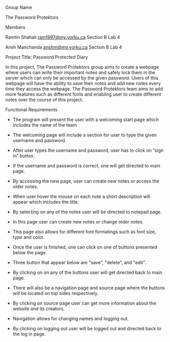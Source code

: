 Group Name

The Password Protektors 

Members

Ramtin Shahali   ram1997@my.yorku.ca  Section B Lab 4

Ansh Manchanda   anshm@my.yorku.ca Section B Lab 4

Project Title: Password Protected Diary

In this project, The Password Protektors group aims to create a webpage where users can write their important notes and 
safely lock them in the server which can only be accessed by the given password. Users of this webpage will have the 
ability to save their notes and add new notes every time they access the webpage. The Password Protektors team aims to 
add more features such as different fonts and enabling user to create different notes over the course of this project. 


Functional Requirements

-	The program will present the user with a welcoming start page which includes the name of the team

-	The welcoming page will include a section for user to type the given username and password.

-	After user types the username and password, user has to click on “sign in” button. 

-	If the username and password is correct, one will get directed to main page.

-	By accessing the new page, user can create new notes or access the older notes.

-	When user hover the mouse on each note a short description will appear which includes the title.

-	By selecting on any of the notes user will be directed to notepad page.

-	In this page user can create new notes or change older notes. 

-	This page also allows for different font formatings such as font size, type and color.

-	Once the user is finished, one can click on one of buttons presented  below the page.

-	Three button that appear below are "save", "delete", and "edit".

-	By clicking on on any of the buttons user will get directed back to main page.

- There will also be a navigation page and source page where the buttons will be located on top sides respectively.

- By clicking on source page user can get more information about the website and its creators. 

- Navigation allows for changing names and logging out.

- By clicking on logging out user will be logged out and directed back to the log in page.

